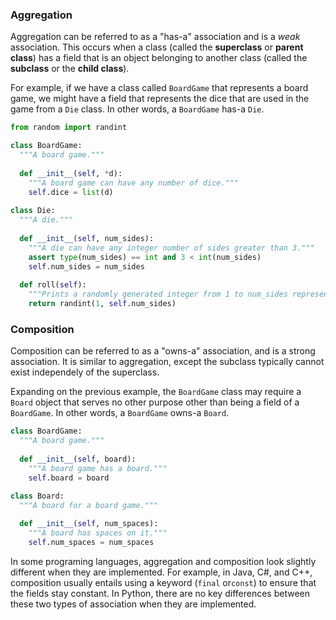### Aggregation

Aggregation can be referred to as a "has-a" association and is a *weak* association. This occurs when a class (called the **superclass** or **parent class**) has a field that is an object belonging to another class (called the **subclass** or the **child class**). 

For example, if we have a class called `BoardGame` that represents a board game, we might have a field that represents the dice that are used in the game from a `Die` class. In other words, a `BoardGame` has-a `Die`. 

```python
from random import randint

class BoardGame:
  """A board game."""
  
  def __init__(self, *d):
    """A board game can have any number of dice."""
    self.dice = list(d)
    
class Die:
  """A die."""
  
  def __init__(self, num_sides):
    """A die can have any integer number of sides greater than 3."""
    assert type(num_sides) == int and 3 < int(num_sides)  
    self.num_sides = num_sides
  
  def roll(self):  
    """Prints a randomly generated integer from 1 to num_sides representing a die roll."""
    return randint(1, self.num_sides)
```

### Composition

Composition can be referred to as a "owns-a" association, and is a strong association. It is similar to aggregation, except the subclass typically cannot exist independely of the superclass.

Expanding on the previous example, the `BoardGame` class may require a `Board` object that serves no other purpose other than being a field of a `BoardGame`. In other words, a `BoardGame` owns-a `Board`. 

```python
class BoardGame:
  """A board game."""
  
  def __init__(self, board):
    """A board game has a board."""
    self.board = board
    
class Board:
  """A board for a board game."""

  def __init__(self, num_spaces):
    """A board has spaces on it."""
    self.num_spaces = num_spaces
```

In some programing languages, aggregation and composition look slightly different when they are implemented. For example, in Java, C#, and C++, composition usually entails using a keyword (`final` or`const`) to ensure that the fields stay constant. In Python, there are no key differences between these two types of association when they are implemented.
